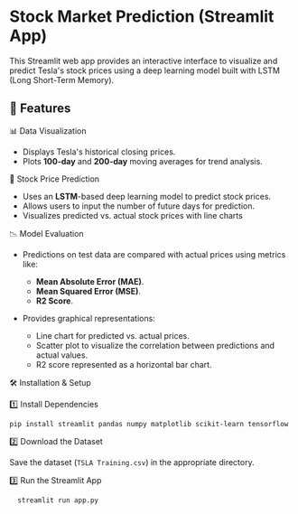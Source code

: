 # Stock Market Prediction (Streamlit App)

This Streamlit web app provides an interactive interface to visualize and predict Tesla's stock prices using a deep learning model built with LSTM (Long Short-Term Memory).

## 🚀 Features

📊 Data Visualization
   - Displays Tesla's historical closing prices.
   - Plots **100-day** and **200-day** moving averages for trend analysis.

🔮 Stock Price Prediction
   - Uses an **LSTM**-based deep learning model to predict stock prices.
   - Allows users to input the number of future days for prediction.
   - Visualizes predicted vs. actual stock prices with line charts

📉 Model Evaluation
   - Predictions on test data are compared with actual prices using metrics like:
     - **Mean Absolute Error (MAE)**.
     - **Mean Squared Error (MSE)**.
     - **R2 Score**.

   - Provides graphical representations:
     - Line chart for predicted vs. actual prices.
     - Scatter plot to visualize the correlation between predictions and actual values.
     - R2 score represented as a horizontal bar chart.

🛠️ Installation & Setup

 1️⃣ Install Dependencies
    
    pip install streamlit pandas numpy matplotlib scikit-learn tensorflow
   
2️⃣ Download the Dataset

Save the dataset (`TSLA Training.csv`) in the appropriate directory.

3️⃣ Run the Streamlit App

   ```bash
     streamlit run app.py


